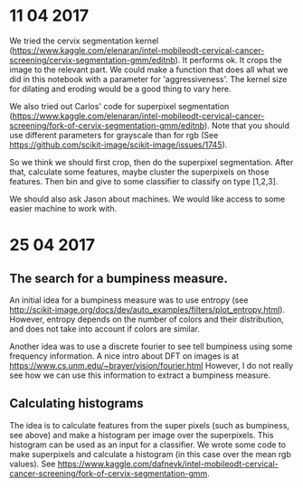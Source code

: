 # 11 04 2017
We tried the cervix segmentation kernel (https://www.kaggle.com/elenaran/intel-mobileodt-cervical-cancer-screening/cervix-segmentation-gmm/editnb). It performs ok. It crops the image to the relevant part. We could make a function that does all what we did in this notebook with a parameter for 'aggressiveness'. The kernel size for dilating and eroding would be a good thing to vary here.

We also tried out Carlos' code for superpixel segmentation (https://www.kaggle.com/elenaran/intel-mobileodt-cervical-cancer-screening/fork-of-cervix-segmentation-gmm/editnb). Note that you should use different parameters for grayscale than for rgb (See https://github.com/scikit-image/scikit-image/issues/1745). 

So we think we should first crop, then do the superpixel segmentation. After that, calculate some features, maybe cluster the superpixels on those features. Then bin and give to some classifier to classify on type [1,2,3].

We should also ask Jason about machines. We would like access to some easier machine to work with. 

# 25 04 2017

## The search for a bumpiness measure. 

An initial idea for a bumpiness measure was to use entropy (see http://scikit-image.org/docs/dev/auto_examples/filters/plot_entropy.html). However, entropy depends on the number of colors and their distribution, and does not take into account if colors are similar. 

Another idea was to use a discrete fourier to see tell bumpiness using some frequency information. A nice intro about DFT on images is at https://www.cs.unm.edu/~brayer/vision/fourier.html However, I do not really see how we can use this information to extract a bumpiness measure.

## Calculating histograms
The idea is to calculate features from the super pixels (such as bumpiness, see above) and make a histogram per image over the superpixels. This histogram can be used as an input for a classifier.
We wrote some code to make superpixels and calculate a histogram (in this case over the mean rgb values). See https://www.kaggle.com/dafnevk/intel-mobileodt-cervical-cancer-screening/fork-of-cervix-segmentation-gmm. 
